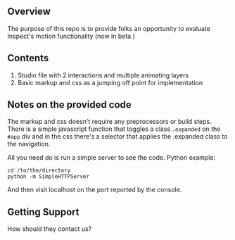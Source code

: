 
## Overview
The purpose of this repo is to provide folks an opportunity to evaluate Inspect's motion functionality (now in beta.)

## Contents
1. Studio file with 2 interactions and multiple animating layers
2. Basic markup and css as a jumping off point for implementation                 


## Notes on the provided code
The markup and css doesn't require any preprocessors or build steps. There is a simple javascript function that
toggles a class `.expanded` on the `#app` div and in the css there's a selector that applies the .expanded class to
the navigation.

All you need do is run a simple server to see the code. Python example:
```
cd /to/the/directory
python -m SimpleHTTPServer
```
And then visit localhost on the port reported by the console.



## Getting Support
How should they contact us?
